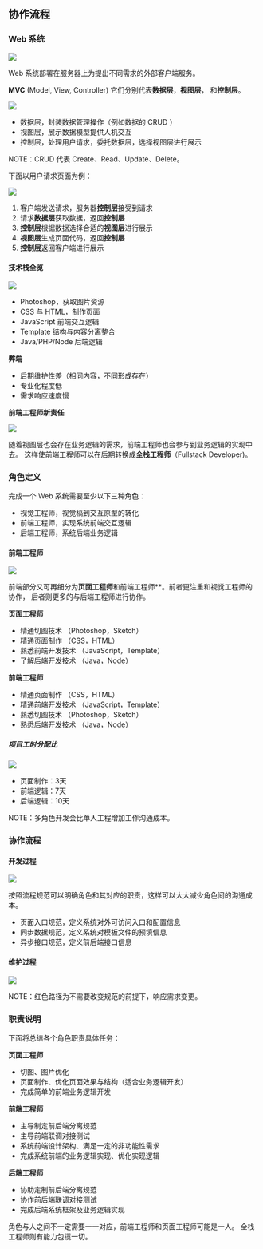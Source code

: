 ## 协作流程

### Web 系统

![](../img/W/websevice.png)

Web 系统部署在服务器上为提出不同需求的外部客户端服务。

**MVC** (Model, View, Controller) 它们分别代表**数据层**，**视图层**，
和**控制层**。

![](../img/M/MVC.png)

- 数据层，封装数据管理操作（例如数据的 CRUD ）
- 视图层，展示数据模型提供人机交互
- 控制层，处理用户请求，委托数据层，选择视图层进行展示

NOTE：CRUD 代表 Create、Read、Update、Delete。


下面以用户请求页面为例：

![](../img/M/MVC_Process.png)

1. 客户端发送请求，服务器**控制层**接受到请求
1. 请求**数据层**获取数据，返回**控制层**
1. **控制层**根据数据选择合适的**视图层**进行展示
1. **视图层**生成页面代码，返回**控制层**
1. **控制层**返回客户端进行展示

#### 技术栈全览

![](../img/M/mvc-before.png)

- Photoshop，获取图片资源
- CSS 与 HTML，制作页面
- JavaScript 前端交互逻辑
- Template 结构与内容分离整合
- Java/PHP/Node 后端逻辑

**弊端**

- 后期维护性差（相同内容，不同形成存在）
- 专业化程度低
- 需求响应速度慢

**前端工程师新责任**

![](../img/M/mvc-after.png)

随着视图层也会存在业务逻辑的需求，前端工程师也会参与到业务逻辑的实现中去。
这样使前端工程师可以在后期转换成**全栈工程师**（Fullstack Developer)。

### 角色定义

完成一个 Web 系统需要至少以下三种角色：

- 视觉工程师，视觉稿到交互原型的转化
- 前端工程师，实现系统前端交互逻辑
- 后端工程师，系统后端业务逻辑

#### 前端工程师

![](../img/F/frontend-developer.png)

前端部分又可再细分为**页面工程师**和前端工程师**。前者更注重和视觉工程师的协作，
后者则更多的与后端工程师进行协作。

**页面工程师**

- 精通切图技术 （Photoshop，Sketch）
- 精通页面制作 （CSS，HTML）
- 熟悉前端开发技术 （JavaScript，Template）
- 了解后端开发技术 （Java，Node）

**前端工程师**

- 精通页面制作 （CSS，HTML）
- 精通前端开发技术 （JavaScript，Template）
- 熟悉切图技术 （Photoshop，Sketch）
- 熟悉后端开发技术 （Java，Node）

##### 项目工时分配比

![](../img/T/tasks-assign.png)

- 页面制作：3天
- 前端逻辑：7天
- 后端逻辑：10天

NOTE：多角色开发会比单人工程增加工作沟通成本。

### 协作流程

#### 开发过程

![](../img/C/collaboration-process.png)

按照流程规范可以明确角色和其对应的职责，这样可以大大减少角色间的沟通成本。

- 页面入口规范，定义系统对外可访问入口和配置信息
- 同步数据规范，定义系统对模板文件的预填信息
- 异步接口规范，定义前后端接口信息

#### 维护过程

![](../img/C/collaboration-mataince.png)

NOTE：红色路径为不需要改变规范的前提下，响应需求变更。

### 职责说明

下面将总结各个角色职责具体任务：

**页面工程师**

- 切图、图片优化
- 页面制作、优化页面效果与结构（适合业务逻辑开发）
- 完成简单的前端业务逻辑开发

**前端工程师**

- 主导制定前后端分离规范
- 主导前端联调对接测试
- 系统前端设计架构、满足一定的非功能性需求
- 完成系统前端的业务逻辑实现、优化实现逻辑

**后端工程师**

- 协助定制前后端分离规范
- 协作前后端联调对接测试
- 完成后端系统框架及业务逻辑实现

角色与人之间不一定需要一一对应，前端工程师和页面工程师可能是一人。
全栈工程师则有能力包揽一切。
